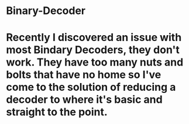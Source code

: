 # Binary-Decoder
# Recently I discovered an issue with most Bindary Decoders, they don't work. They have too many nuts and bolts that have no home so I've come to the solution of reducing a decoder to where it's basic and straight to the point.
